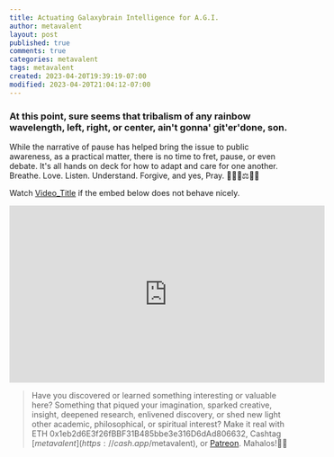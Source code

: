 ```yaml
---
title: Actuating Galaxybrain Intelligence for A.G.I.
author: metavalent
layout: post
published: true
comments: true
categories: metavalent
tags: metavalent
created: 2023-04-20T19:39:19-07:00
modified: 2023-04-20T21:04:12-07:00
---
```


### At this point, sure seems that tribalism of any rainbow wavelength, left, right, or center, ain't gonna' git'er'done, son.


While the narrative of pause has helped bring the issue to public awareness, as a practical matter, there is no time to fret, pause, or even debate. It's all hands on deck for how to adapt and care for one another. Breathe. Love. Listen. Understand. Forgive, and yes, Pray. 🤖🧠💖⚖️🙏🏼

 
Watch [Video_Title](https://youtu.be/xoVJKj8lcNQ) if the embed below does not behave nicely. 

<div class="embed-container"><iframe width="560" height="315" src="https://www.youtube.com/embed/xoVJKj8lcNQ" title="YouTube video player" frameborder="0" allow="accelerometer; autoplay; clipboard-write; encrypted-media; gyroscope; picture-in-picture" allowfullscreen></iframe></div>

<!--
![alt text](/assets/images/image.jpg "title")
-->

> Have you discovered or learned something interesting or valuable here? Something that piqued your imagination, sparked creative, insight, deepened research, enlivened discovery, or shed new light other academic, philosophical, or spiritual interest? Make it real with ETH 0x1eb2d6E3f26fBBF31B485bbe3e316D6dAd806632, Cashtag [$metavalent](https://cash.app/$metavalent), or [Patreon](https://patreon.com/metavalent). Mahalos!🙏🏼
